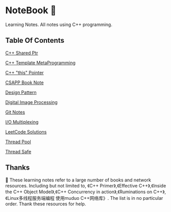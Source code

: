 # NoteBook :notebook:

Learning Notes. All notes using C++ programming.

## Table Of Contents

[C++ Shared Ptr](https://github.com/CnLzh/NoteBook/tree/main/CppSharedPtr)

[C++ Template MetaProgramming](https://github.com/CnLzh/NoteBook/tree/main/CppTMPNotes)

[C++ "this" Pointer](https://github.com/CnLzh/NoteBook/tree/main/CppThisPointer)

[CSAPP Book Note](https://github.com/CnLzh/NoteBook/tree/main/CSAPP)

[Design Pattern](https://github.com/CnLzh/NoteBook/tree/main/DesignPattern)

[Digital Image Processing](https://github.com/CnLzh/NoteBook/tree/main/DigitalImageProcessing)

[Git Notes](https://github.com/CnLzh/NoteBook/tree/main/GitNotes)

[I/O Multiplexing](https://github.com/CnLzh/NoteBook/tree/main/IOMultiplexing)

[LeetCode Solutions](https://github.com/CnLzh/NoteBook/tree/main/LeetCodeNotes)

[Thread Pool](https://github.com/CnLzh/NoteBook/tree/main/ThreadPool)

[Thread Safe](https://github.com/CnLzh/NoteBook/tree/main/ThreadSafe)

## Thanks

:tada: These learning notes refer to a large number of books and network resources. Including but not limited to, 《C++ Primer》,《Effective C++》,《Inside the C++ Object Model》,《C++ Concurrency in action》,《Ruminations on C++》,《Linux多线程服务端编程 使用muduo C++网络库》. The list is in no particular order. Thank these resources for help.